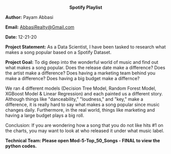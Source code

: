 <b><center>Spotify Playlist</b></center>

<b>Author:</b> Payam Abbasi

<b>Email:</b> AbbasiRealty@Gmail.com

<b>Date:</b> 12-21-20

<b>Project Statement:</b> As a Data Scientist, I have been tasked to research what makes a song popular based on a Spotify Dataset. 

<b>Project Goal:</b> To dig deep into the wonderful world of music and find out what makes a song popular. Does the release date make a difference? Does the artist make a difference? Does having a marketing team behind you make a difference? Does having a big budget make a differnce? 

We ran 4 different models (Decision Tree Model, Random Forest Model, XGBoost Model & Linear Regression) and each painted us a different story. Although things like "danceability," "loudness," and "key," make a difference, it is really hard to say what makes a song popular since music changes daily. Furthermore, in the real world, things like marketing and having a large budget plays a big roll. 

Conclusion: If you are wondering how a song that you do not like hits #1 on the charts, you may want to look at who released it under what music label. 

<b>Technical Team: Please open Mod-5-Top_50_Songs - FINAL to view the python codes.</b>
